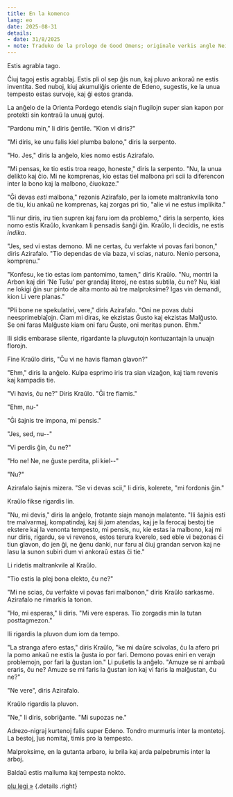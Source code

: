 ```yaml
---
title: En la komenco
lang: eo
date: 2025-08-31
details:
- date: 31/8/2025
- note: Traduko de la prologo de Good Omens; originale verkis angle Neil Gaiman kaj Terry Pratchett en 1990.
---
```


Estis agrabla tago.

Ĉiuj tagoj estis agrablaj. Estis pli ol sep ĝis nun, kaj pluvo ankoraŭ ne estis inventita. Sed nuboj, kiuj akumuliĝis oriente de Edeno, sugestis, ke la unua tempesto estas survoje, kaj ĝi estos granda.

La anĝelo de la Orienta Pordego etendis siajn flugilojn super sian kapon por protekti sin kontraŭ la unuaj gutoj.

"Pardonu min," li diris ĝentile. "Kion vi diris?"

"Mi diris, ke unu falis kiel plumba balono," diris la serpento.

"Ho. Jes," diris la anĝelo, kies nomo estis Azirafalo.

"Mi pensas, ke tio estis troa reago, honeste," diris la serpento. "Nu, la unua delikto kaj ĉio. Mi ne komprenas, kio estas tiel malbona pri scii la diferencon inter la bono kaj la malbono, ĉiuokaze."

"Ĝi devas *esti* malbona," rezonis Azirafalo, per la iomete maltrankvila tono de tiu, kiu ankaŭ ne komprenas, kaj zorgas pri tio, "alie vi ne estus implikita."

"Ili nur diris, iru tien supren kaj faru iom da problemo," diris la serpento, kies nomo estis Kraŭlo, kvankam li pensadis ŝanĝi ĝin. Kraŭlo, li decidis, ne estis *indika*.

"Jes, sed vi estas demono. Mi ne certas, ĉu verfakte vi povas fari bonon," diris Azirafalo. "Tio dependas de via baza, vi scias, naturo. Nenio persona, komprenu."

"Konfesu, ke tio estas iom pantomimo, tamen," diris Kraŭlo. "Nu, montri la Arbon kaj diri 'Ne Tuŝu' per grandaj literoj, ne estas subtila, ĉu ne? Nu, kial ne lokigi ĝin sur pinto de alta monto aŭ tre malproksime? Igas vin demandi, kion Li vere planas."

"Pli bone ne spekulativi, vere," diris Azirafalo. "Oni ne povas dubi neesprimeblaĵojn. Ĉiam mi diras, ke ekzistas Ĝusto kaj ekzistas Malĝusto. Se oni faras Malĝuste kiam oni faru Ĝuste, oni meritas punon. Ehm."

Ili sidis embarase silente, rigardante la pluvgutojn kontuzantajn la unuajn florojn.

Fine Kraŭlo diris, "Ĉu vi ne havis flaman glavon?"

"Ehm," diris la anĝelo. Kulpa esprimo iris tra sian vizaĝon, kaj tiam revenis kaj kampadis tie.

"Vi havis, ĉu ne?" Diris Kraŭlo. "Ĝi tre flamis."

"Ehm, nu-"

"Ĝi ŝajnis tre impona, mi pensis."

"Jes, sed, nu--"

"Vi perdis ĝin, ĉu ne?"

"Ho ne! Ne, ne ĝuste perdita, pli kiel--"

"Nu?"

Azirafalo ŝajnis mizera. "Se vi devas scii," li diris, kolerete, "mi fordonis ĝin."

Kraŭlo fikse rigardis lin.

"Nu, mi devis," diris la anĝelo, frotante siajn manojn malatente. "Ili ŝajnis esti tre malvarmaj, kompatindaj, kaj ŝi *jam* atendas, kaj je la ferocaj bestoj tie ekstere kaj la venonta tempesto, mi pensis, nu, kie estas la malbono, kaj mi nur diris, rigardu, se vi revenos, estos terura kverelo, sed eble vi bezonas ĉi tiun glavon, do jen ĝi, ne ĝenu danki, nur faru al ĉiuj grandan servon kaj ne lasu la sunon subiri dum vi ankoraŭ estas ĉi tie."

Li ridetis maltrankvile al Kraŭlo.

"Tio estis la plej bona elekto, ĉu ne?"

"Mi ne scias, ĉu verfakte vi povas fari malbonon," diris Kraŭlo sarkasme. Azirafalo ne rimarkis la tonon.

"Ho, mi esperas," li diris. "Mi vere esperas. Tio zorgadis min la tutan posttagmezon."

Ili rigardis la pluvon dum iom da tempo.

"La stranga afero estas," diris Kraŭlo, "ke mi daŭre scivolas, ĉu la afero pri la pomo ankaŭ ne estis la ĝusta io por fari. Demono povas eniri en verajn problemojn, por fari la ĝustan ion." Li puŝetis la anĝelo. "Amuze se ni ambaŭ eraris, ĉu ne? Amuze se mi faris la ĝustan ion kaj vi faris la malĝustan, ĉu ne?"

"Ne vere", diris Azirafalo.

Kraŭlo rigardis la pluvon.

"Ne," li diris, sobriĝante. "Mi supozas ne."

Adrezo-nigraj kurtenoj falis super Edeno. Tondro murmuris inter la montetoj. La bestoj, ĵus nomitaj, timis pro la tempesto.

Malproksime, en la gutanta arbaro, iu brila kaj arda palpebrumis inter la arboj.

Baldaŭ estis malluma kaj tempesta nokto.

[plu legi »](../bonaj-auhguroj-1)
{.details .right}
